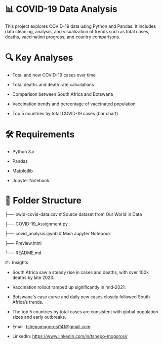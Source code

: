 
# 📊 COVID-19 Data Analysis

This project explores COVID-19 data using Python and Pandas. It includes data cleaning, analysis, and visualization of trends such as total cases, deaths, vaccination progress, and country comparisons.

# 🔍 Key Analyses
- Total and new COVID-19 cases over time

- Total deaths and death rate calculations

- Comparison between South Africa and Botswana

- Vaccination trends and percentage of vaccinated population

- Top 5 countries by total COVID-19 cases (bar chart)

# 🛠 Requirements

- Python 3.x

- Pandas

- Matplotlib

- Jupyter Notebook

# 📁 Folder Structure

├── owid-covid-data.csv           # Source dataset from Our World in Data

├── COVID-19_Assignment.py

├── covid_analysis.ipynb          # Main Jupyter Notebook

├── Preview.html

└── README.md

#💡 Insights

- South Africa saw a steady rise in cases and deaths, with over 100k deaths by late 2023.

- Vaccination rollout ramped up significantly in mid-2021.

- Botswana's case curve and daily new cases closely followed South Africa’s trends.

- The top 5 countries by total cases are consistent with global population sizes and early outbreaks.


- Email: tshepomogorosi141@gmail.com
- LinkedIn: https://www.linkedin.com/in/tshepo-mogorosi/
